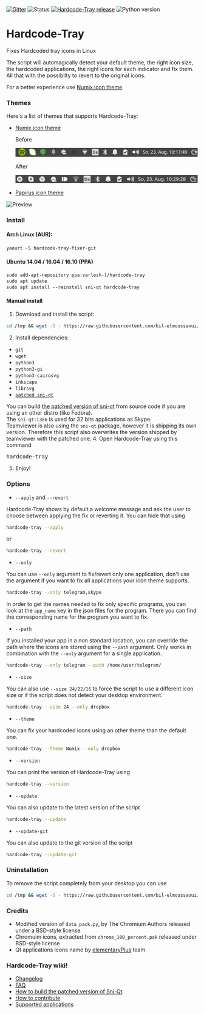 [![Gitter](https://img.shields.io/gitter/room/nwjs/nw.js.svg)](https://gitter.im/Hardcode-Tray/Lobby?utm_source=share-link&utm_medium=link&utm_campaign=share-link) 
![Status](https://img.shields.io/badge/status-stable-green.svg) [![Hardcode-Tray 
release](https://img.shields.io/badge/release-v3.4-blue.svg)](https://github.com/bil-elmoussaoui/Hardcode-Tray/releases) 
![Python version](https://img.shields.io/badge/python-3.4%2C%203.5-blue.svg)
# Hardcode-Tray

Fixes Hardcoded tray icons in Linux

The script will automagically detect your default theme, the right icon size, the hardcoded applications, the right icons for each indicator and fix them. All that with the possibilty to revert to the original icons.

For a better experience use [Numix icon theme](https://github.com/numixproject/numix-icon-theme).

### Themes
Here's a list of themes that supports Hardcode-Tray:
  - [Numix icon theme](https://github.com/numixproject/numix-icon-theme)
  
    Before
    
    ![Before](screenshots/before.png)
    
    After
    
    ![After](screenshots/after.png)
  
  - [Papirus icon theme](https://github.com/PapirusDevelopmentTeam/papirus-icon-theme-gtk)
  
  ![Preview](https://raw.githubusercontent.com/PapirusDevelopmentTeam/papirus-icon-theme-gtk/master/hardcode-tray-preview.png)

### Install

#### Arch Linux (AUR):
```
yaourt -S hardcode-tray-fixer-git
```

#### Ubuntu 14.04 / 16.04 / 16.10 (PPA)
```
sudo add-apt-repository ppa:varlesh-l/hardcode-tray
sudo apt update
sudo apt install --reinstall sni-qt hardcode-tray
```
#### Manual install
  1. Download and install the script:
  ```bash
  cd /tmp && wget -O - https://raw.githubusercontent.com/bil-elmoussaoui/Hardcode-Tray/master/install.sh | bash
  ```
  
  2. Install dependencies:
   - `git`
   - `wget`
   - `python3`
   - `python3-gi`
   - `python3-cairosvg`
   - `inkscape`
   - `librsvg`
   - [`patched sni-qt`](https://launchpad.net/~cybre/+archive/ubuntu/sni-qt-eplus)

  You can build [the patched version of sni-qt](https://github.com/bil-elmoussaoui/Hardcode-Tray/wiki/How-to-build-Sni-qt) from source code if you are using an other distro (like Fedora).<br />
  The `sni-qt:i386` is used for 32 bits applications as Skype.<br />
  Teamviewer is also using the `sni-qt` package, however it is shipping its own version. Therefore this script also overwrites the version shipped by teamviewer with the patched one.
  4. Open Hardcode-Tray using this command<br/>
  <pre>hardcode-tray</pre>
  5. Enjoy!

### Options
- `--apply` and `--revert`

Hardcode-Tray shows by default a welcome message and ask the user to choose between applying the fix or reverting it. You can hide that using
```bash
hardcode-tray --apply
```
or

```bash
hardcode-tray --revert
```

- `--only`

You can use `--only` argument to fix/revert only one application, don't use the argument if you want to fix all applications your icon theme supports.
```bash
hardcode-tray --only telegram,skype
```

In order to get the names needed to fix only specific programs, you can look at the `app_name` key in the json files for the program. There you can find the corresponding name for the program you want to fix.

- `--path`

If you installed your app in a non standard location, you can override the path where the icons are stored using the `--path` argument. Only works in combination with the `--only` argument for a single application.
```bash
hardcode-tray --only telegram --path /home/user/telegram/
```

- `--size`

You can also use `--size 24/22/16` to force the script to use a different icon size or if the script does not detect your
desktop environment.
```bash
hardcode-tray --size 24 --only dropbox
```

- `--theme`

You can fix your hardcoded icons using an other theme than the default one.
```bash
hardcode-tray --theme Numix --only dropbox
```

- `--version`

You can print the version of Hardcode-Tray using
```bash
hardcode-tray --version
```

- `--update`

You can also update to the latest version of the script
```bash
hardcode-tray --update
```

- `--update-git`

You can also update to the git version of the script
```bash
hardcode-tray --update-git
```

### Uninstallation
To remove the script completely from your desktop you can use
```bash
cd /tmp && wget -O - https://raw.githubusercontent.com/bil-elmoussaoui/Hardcode-Tray/master/uninstall.sh | bash
```

### Credits
- Modified version of `data_pack.py`, by The Chromium Authors released under a BSD-style license
- Chromuim icons, extracted from `chrome_100_percent.pak` released under BSD-style license
- Qt applications icons name by [elementaryPlus](https://github.com/mank319/elementaryPlus) team

### Hardcode-Tray wiki!
- [Changelog](https://github.com/bil-elmoussaoui/Hardcode-Tray/wiki/Changelog)
- [FAQ](https://github.com/bil-elmoussaoui/Hardcode-Tray/wiki/FAQ)
- [How to build the patched version of Sni-Qt](https://github.com/bil-elmoussaoui/Hardcode-Tray/wiki/How-to-build-sni-qt)
- [How to contribute](https://github.com/bil-elmoussaoui/Hardcode-Tray/wiki/How-to-contribute)
- [Supported applications](https://github.com/bil-elmoussaoui/Hardcode-Tray/wiki/Supported-applications)
